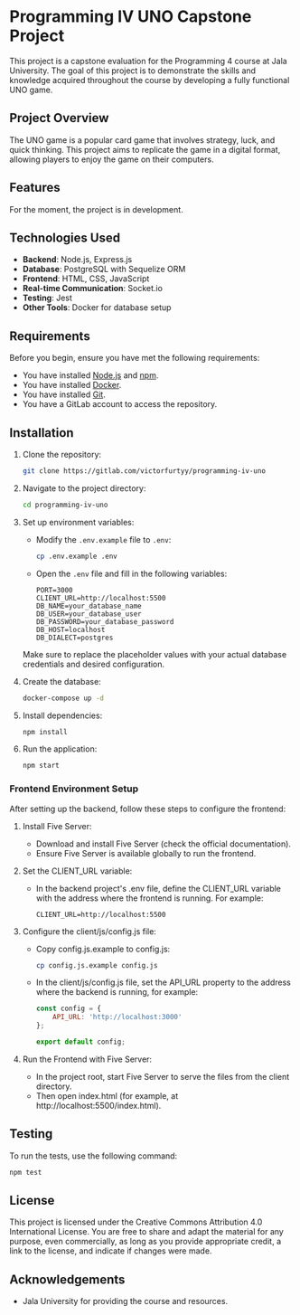 # Programming IV UNO Capstone Project

This project is a capstone evaluation for the Programming 4 course at Jala University. The goal of this project is to demonstrate the skills and knowledge acquired throughout the course by developing a fully functional UNO game.

## Project Overview

The UNO game is a popular card game that involves strategy, luck, and quick thinking. This project aims to replicate the game in a digital format, allowing players to enjoy the game on their computers.

## Features

For the moment, the project is in development.

## Technologies Used

- **Backend**: Node.js, Express.js
- **Database**: PostgreSQL with Sequelize ORM
- **Frontend**: HTML, CSS, JavaScript
- **Real-time Communication**: Socket.io
- **Testing**: Jest
- **Other Tools**: Docker for database setup

## Requirements

Before you begin, ensure you have met the following requirements:

- You have installed [Node.js](https://nodejs.org/) and [npm](https://www.npmjs.com/).
- You have installed [Docker](https://www.docker.com/).
- You have installed [Git](https://git-scm.com/).
- You have a GitLab account to access the repository.

## Installation

1. Clone the repository:
    ```bash
    git clone https://gitlab.com/victorfurtyy/programming-iv-uno
    ```

2. Navigate to the project directory:
    ```bash
    cd programming-iv-uno
    ```

3. Set up environment variables:
   - Modify the `.env.example` file to `.env`:
     ```bash
     cp .env.example .env
     ```
   - Open the `.env` file and fill in the following variables:
     ```
     PORT=3000
     CLIENT_URL=http://localhost:5500
     DB_NAME=your_database_name
     DB_USER=your_database_user
     DB_PASSWORD=your_database_password
     DB_HOST=localhost
     DB_DIALECT=postgres
     ```
   Make sure to replace the placeholder values with your actual database credentials and desired configuration.

4. Create the database:
    ```bash
    docker-compose up -d
    ```

5. Install dependencies:
    ```bash
    npm install
    ```

6. Run the application:
    ```bash
    npm start
    ```
    
### Frontend Environment Setup

After setting up the backend, follow these steps to configure the frontend:

1. Install Five Server:
   - Download and install Five Server (check the official documentation).
   - Ensure Five Server is available globally to run the frontend.

2. Set the CLIENT_URL variable:
   - In the backend project's .env file, define the CLIENT_URL variable with the address where the frontend is running. For example:
     ```
     CLIENT_URL=http://localhost:5500
     ```

3. Configure the client/js/config.js file:
   - Copy config.js.example to config.js:
     ```bash
     cp config.js.example config.js
     ```
   - In the client/js/config.js file, set the API_URL property to the address where the backend is running, for example:
     ```javascript
     const config = {
         API_URL: 'http://localhost:3000'
     };
     
     export default config;
     ```

4. Run the Frontend with Five Server:
   - In the project root, start Five Server to serve the files from the client directory.
   - Then open index.html (for example, at http://localhost:5500/index.html).

## Testing

To run the tests, use the following command:

```bash
npm test
```

## License

This project is licensed under the Creative Commons Attribution 4.0 International License. You are free to share and adapt the material for any purpose, even commercially, as long as you provide appropriate credit, a link to the license, and indicate if changes were made.

## Acknowledgements

- Jala University for providing the course and resources.
